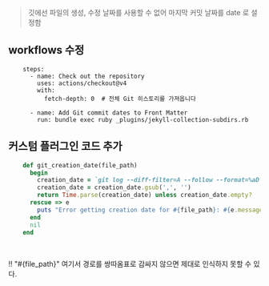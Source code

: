 ---
---

> 깃에선 파일의 생성, 수정 날짜를 사용할 수 없어 마지막 커밋 날짜를 date 로 설정함

## workflows 수정
```shell
    steps:
      - name: Check out the repository
        uses: actions/checkout@v4
        with:
          fetch-depth: 0  # 전체 Git 히스토리를 가져옵니다
      
      - name: Add Git commit dates to Front Matter
        run: bundle exec ruby _plugins/jekyll-collection-subdirs.rb
```

## 커스텀 플러그인 코드 추가
```ruby
    def git_creation_date(file_path)
      begin
        creation_date = `git log --diff-filter=A --follow --format=%aD -1 -- "#{file_path}"`.strip
        creation_date = creation_date.gsub(',', '')
        return Time.parse(creation_date) unless creation_date.empty?
      rescue => e
        puts "Error getting creation date for #{file_path}: #{e.message}"
      end
      nil
    end
```

<br />

!! "#{file_path}" 여기서 경로를 쌍따옴표로 감싸지 않으면 제대로 인식하지 못할 수 있다.